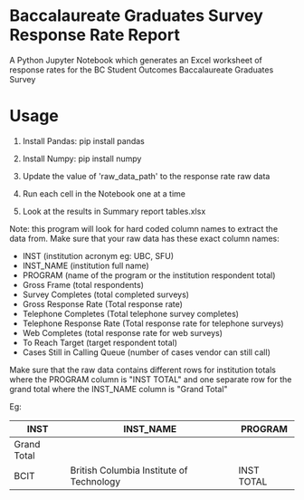 # Baccalaureate Graduates Survey Response Rate Report

A Python Jupyter Notebook which generates an Excel worksheet of response rates for the BC Student Outcomes Baccalaureate Graduates Survey

# Usage
1. Install Pandas: pip install pandas

2. Install Numpy: pip install numpy

3. Update the value of 'raw_data_path' to the response rate raw data

4. Run each cell in the Notebook one at a time

5. Look at the results in Summary report tables.xlsx

Note: this program will look for hard coded column names to extract the data from. Make sure that your raw data has these exact column names:

* INST (institution acronym eg: UBC, SFU)
* INST_NAME (institution full name)
* PROGRAM (name of the program or the institution respondent total)
* Gross Frame (total respondents)
* Survey Completes (total completed surveys)
* Gross Response Rate (Total response rate)
* Telephone Completes (Total telephone survey completes)
* Telephone Response Rate (Total response rate for telephone surveys)
* Web Completes (total response rate for web surveys)
* To Reach Target (target respondent total)
* Cases Still in Calling Queue (number of cases vendor can still call)

Make sure that the raw data contains different rows for institution totals where the PROGRAM column is "INST TOTAL" and one separate row for the grand total where the INST_NAME column is "Grand Total"

Eg:

| INST        | INST_NAME   | PROGRAM  |
| ----------- | ----------- | -------- |
| Grand Total |             |          |
| BCIT        | British Columbia Institute of Technology|INST TOTAL|


